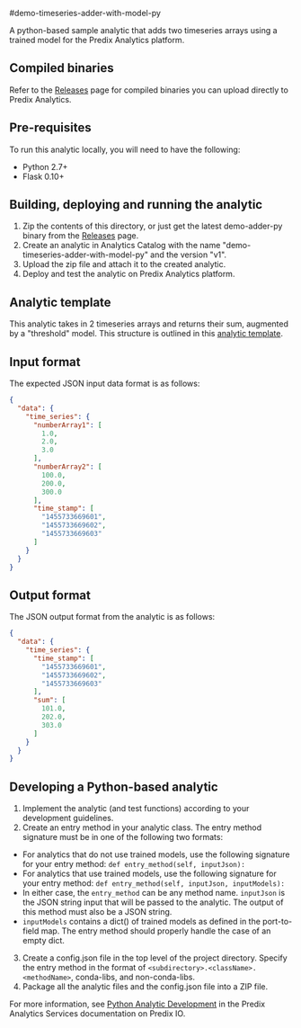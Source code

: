 #demo-timeseries-adder-with-model-py

A python-based sample analytic that adds two timeseries arrays using a trained model for the Predix Analytics platform.

## Compiled binaries
Refer to the [Releases](https://github.com/PredixDev/predix-analytics-sample/releases) page for compiled binaries you can upload directly to Predix Analytics.

## Pre-requisites
To run this analytic locally, you will need to have the following:

- Python 2.7+
- Flask 0.10+

## Building, deploying and running the analytic
1. Zip the contents of this directory, or just get the latest demo-adder-py binary from the [Releases](https://github.com/PredixDev/predix-analytics-sample/releases) page.
2. Create an analytic in Analytics Catalog with the name "demo-timeseries-adder-with-model-py" and the version "v1".
3. Upload the zip file and attach it to the created analytic.
4. Deploy and test the analytic on Predix Analytics platform.

## Analytic template
This analytic takes in 2 timeseries arrays and returns their sum, augmented by a "threshold" model. This structure is outlined in this [analytic template](../demo-timeseries-adder-with-model-template.json).

## Input format
The expected JSON input data format is as follows:
```json
{
  "data": {
    "time_series": {
      "numberArray1": [
        1.0,
        2.0,
        3.0
      ],
      "numberArray2": [
        100.0,
        200.0,
        300.0
      ],
      "time_stamp": [
        "1455733669601",
        "1455733669602",
        "1455733669603"
      ]
    }
  }
}
```

## Output format
The JSON output format from the analytic is as follows:
```json
{
  "data": {
    "time_series": {
      "time_stamp": [
        "1455733669601",
        "1455733669602",
        "1455733669603"
      ],
      "sum": [
        101.0,
        202.0,
        303.0
      ]
    }
  }
}
```

## Developing a Python-based analytic
1. Implement the analytic (and test functions) according to your development guidelines.
2. Create an entry method in your analytic class. The entry method signature must be in one of the following two formats:
 * For analytics that do not use trained models, use the following signature for your entry method:
  `def entry_method(self, inputJson):`
 * For analytics that use trained models, use the following signature for your entry method:
  `def entry_method(self, inputJson, inputModels):`
 * In either case, the `entry_method` can be any method name. `inputJson` is the JSON string input that will be passed to the analytic. The output of this method must also be a JSON string.
 * `inputModels` contains a dict() of trained models as defined in the port-to-field map. The entry method should properly handle the case of an empty dict.
3. Create a config.json file in the top level of the project directory. Specify the entry method in the format of `<subdirectory>.<className>.<methodName>`, conda-libs, and non-conda-libs.
4. Package all the analytic files and the config.json file into a ZIP file.

For more information, see [Python Analytic Development](https://www.predix.io/docs#alaepr9P) in the Predix Analytics Services documentation on Predix IO.

